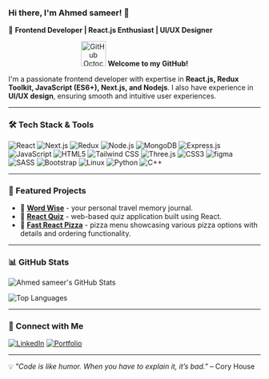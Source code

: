 ### Hi there, I'm Ahmed sameer! 👋

🚀 **Frontend Developer | React.js Enthusiast | UI/UX Designer**

<p align="center">
  <img src="https://media.giphy.com/media/JWuBH9rCO2uZuHBFpm/giphy.gif" width="50" height="50" alt="GitHub Octocat waving">
  <strong>Welcome to my GitHub!</strong>
</p>

I'm a passionate frontend developer with expertise in **React.js, Redux Toolkit, JavaScript (ES6+), Next.js, and Nodejs**. I also have experience in **UI/UX design**, ensuring smooth and intuitive user experiences.

---

### 🛠️ Tech Stack & Tools

![React](https://img.shields.io/badge/React-20232A?style=for-the-badge&logo=react&logoColor=61DAFB)
![Next.js](https://img.shields.io/badge/Next.js-000000?style=for-the-badge&logo=nextdotjs&logoColor=white)
![Redux](https://img.shields.io/badge/Redux-764ABC?style=for-the-badge&logo=redux&logoColor=white)
![Node.js](https://img.shields.io/badge/Node.js-339933?style=for-the-badge&logo=nodedotjs&logoColor=white)
![MongoDB](https://img.shields.io/badge/MongoDB-47A248?style=for-the-badge&logo=mongodb&logoColor=white)
![Express.js](https://img.shields.io/badge/Express.js-000000?style=for-the-badge&logo=express&logoColor=white)
![JavaScript](https://img.shields.io/badge/JavaScript-F7DF1E?style=for-the-badge&logo=javascript&logoColor=black)
![HTML5](https://img.shields.io/badge/HTML5-E34F26?style=for-the-badge&logo=html5&logoColor=white)
![Tailwind CSS](https://img.shields.io/badge/Tailwind%20CSS-06B6D4?style=for-the-badge&logo=tailwindcss&logoColor=white)
![Three.js](https://img.shields.io/badge/Three.js-20232A?style=for-the-badge&logo=threedotjs&logoColor=white)
![CSS3](https://img.shields.io/badge/CSS3-1572B6?style=for-the-badge&logo=css3&logoColor=white)
![figma](https://img.shields.io/badge/figma-000?style=for-the-badge&logo=figma&logoColor=white)
![SASS](https://img.shields.io/badge/SASS-CC6699?style=for-the-badge&logo=sass&logoColor=white)
![Bootstrap](https://img.shields.io/badge/Bootstrap-563D7C?style=for-the-badge&logo=bootstrap&logoColor=white)
![Linux](https://img.shields.io/badge/Linux-FCC624?style=for-the-badge&logo=linux&logoColor=black)
![Python](https://img.shields.io/badge/Python-3776AB?style=for-the-badge&logo=python&logoColor=white)
![C++](https://img.shields.io/badge/C%2B%2B-00599C?style=for-the-badge&logo=c%2B%2B&logoColor=white)

---

### 📌 Featured Projects

- 🔹 **[Word Wise](https://github.com/ZBl0ody/worldwise)** - your personal travel memory journal.
- 🔹 **[React Quiz](https://github.com/ZBl0ody/React-Quiz)** -  web-based quiz application built using React.
- 🔹 **[Fast React Pizza](https://github.com/ZBl0ody/Fast-React-Pizza)** - pizza menu showcasing various pizza options with details and ordering functionality.


---

### 📊 GitHub Stats

![Ahmed sameer's GitHub Stats](https://github-readme-stats.vercel.app/api?username=ZBl0ody&show_icons=true&theme=radical)

![Top Languages](https://github-readme-stats.vercel.app/api/top-langs/?username=ZBl0ody&layout=compact&theme=radical)

---

### 🔗 Connect with Me

[![LinkedIn](https://img.shields.io/badge/LinkedIn-0A66C2?style=for-the-badge&logo=linkedin&logoColor=white)](https://www.linkedin.com/in/ahmed-sameer-abdon-b99156280/)
[![Portfolio](https://img.shields.io/badge/Portfolio-000000?style=for-the-badge&logo=firefox&logoColor=white)](https://zbl0ody.github.io/Portfolio)

---

💡 *"Code is like humor. When you have to explain it, it’s bad."* – Cory House
